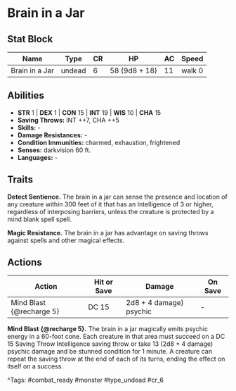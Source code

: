 # Brain in a Jar

## Stat Block

| Name | Type | CR | HP | AC | Speed |
|------|------|----|----|----|-------|
| Brain in a Jar | undead | 6 | 58 (9d8 + 18) | 11 | walk 0 |

## Abilities

- **STR** 1 | **DEX** 1 | **CON** 15 | **INT** 19 | **WIS** 10 | **CHA** 15
- **Saving Throws:** INT ++7, CHA ++5  
- **Skills:** -  
- **Damage Resistances:** -  
- **Condition Immunities:** charmed, exhaustion, frightened  
- **Senses:** darkvision 60 ft.  
- **Languages:** -

## Traits

**Detect Sentience.** The brain in a jar can sense the presence and location of any creature within 300 feet of it that has an Intelligence of 3 or higher, regardless of interposing barriers, unless the creature is protected by a mind blank spell spell.

**Magic Resistance.** The brain in a jar has advantage on saving throws against spells and other magical effects.


## Actions

| Action | Hit or Save | Damage | On Save |
|--------|--------------|--------|----------|
| Mind Blast {@recharge 5} | DC 15 | 2d8 + 4 damage) psychic | - |

**Mind Blast {@recharge 5}.** The brain in a jar magically emits psychic energy in a 60-foot cone. Each creature in that area must succeed on a DC 15 Saving Throw Intelligence saving throw or take 13 (2d8 + 4 damage) psychic damage and be stunned condition for 1 minute. A creature can repeat the saving throw at the end of each of its turns, ending the effect on itself on a success.


^Tags: #combat_ready #monster #type_undead #cr_6